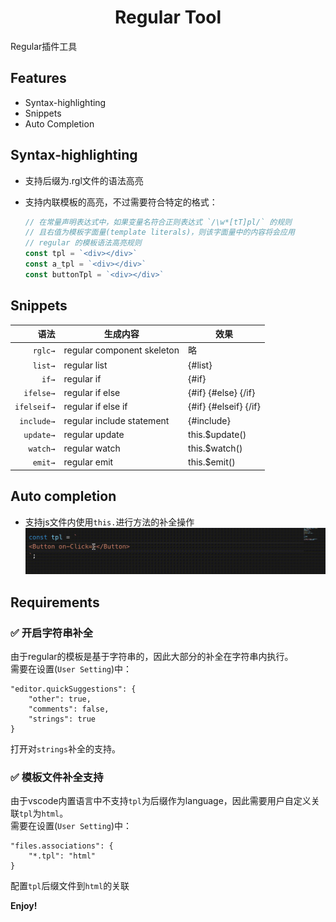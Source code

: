 <p>
  <h1 align="center">Regular Tool</h1>
</p>

Regular插件工具

## Features
- Syntax-highlighting
- Snippets
- Auto Completion

## Syntax-highlighting

* 支持后缀为.rgl文件的语法高亮
* 支持内联模板的高亮，不过需要符合特定的格式：

  ```js
  // 在常量声明表达式中，如果变量名符合正则表达式 `/\w*[tT]pl/` 的规则
  // 且右值为模板字面量(template literals)，则该字面量中的内容将会应用
  // regular 的模板语法高亮规则
  const tpl = `<div></div>`
  const a_tpl = `<div></div>`
  const buttonTpl = `<div></div>`
  ```

## Snippets

| 语法  | 生成内容 | 效果 |
| -------: | ------- | ---- |
| `rglc→`   | regular component skeleton | 略 
| `list→`   | regular list | {#list}
| `if→`  | regular if | {#if}
| `ifelse→`  | regular if else | {#if} {#else} {/if}
| `ifelseif→`  | regular if else if | {#if} {#elseif} {/if}
| `include→`  | regular include statement | {#include}
| `update→`  | regular update | this.$update()
| `watch→`  | regular watch | this.$watch()
| `emit→`  | regular emit | this.$emit()

## Auto completion
- 支持js文件内使用`this.`进行方法的补全操作  
![this补全操作](image/this.gif)

## Requirements

### ✅ 开启字符串补全
由于regular的模板是基于字符串的，因此大部分的补全在字符串内执行。  
需要在设置(`User Setting`)中：
```
"editor.quickSuggestions": {
    "other": true,
    "comments": false,
    "strings": true
}
```
打开对`strings`补全的支持。

### ✅ 模板文件补全支持  
由于vscode内置语言中不支持`tpl`为后缀作为language，因此需要用户自定义关联`tpl`为`html`。  
需要在设置(`User Setting`)中：
```
"files.associations": {
    "*.tpl": "html"
}
```
配置`tpl`后缀文件到`html`的关联

**Enjoy!**

